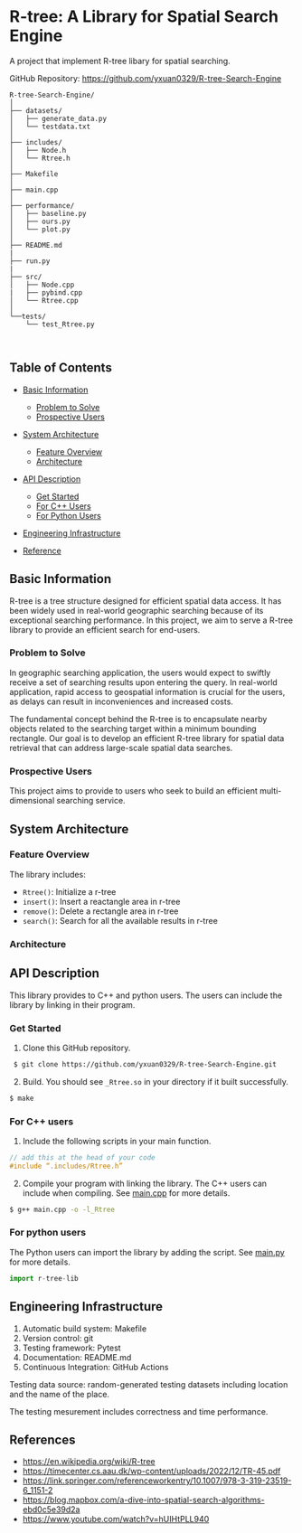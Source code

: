 # R-tree: A Library for Spatial Search Engine
A project that implement R-tree libary for spatial searching.

GitHub Repository: https://github.com/yxuan0329/R-tree-Search-Engine

```
R-tree-Search-Engine/
│
├── datasets/
│   ├── generate_data.py
│   └── testdata.txt
│
├── includes/
│   ├── Node.h
│   └── Rtree.h
│
├── Makefile
│   
├── main.cpp
│ 
├── performance/
│   ├── baseline.py
│   ├── ours.py
│   └── plot.py
│ 
├── README.md
|
├── run.py
|
├── src/
│   ├── Node.cpp
|   ├── pybind.cpp
│   └── Rtree.cpp
│
└──tests/
    └── test_Rtree.py

 
```


## Table of Contents
- [Basic Information](#basic-information)
  - [Problem to Solve](#problem-to-solve)
  - [Prospective Users](#prospective-users)
- [System Architecture](#system-architecture)
  - [Feature Overview](#feature-overview)
  - [Architecture](#architecture)

- [API Description](#api-description)
  - [Get Started](#get-started)
  - [For C++ Users](#for-c-users)
  - [For Python Users](#for-python-users)
- [Engineering Infrastructure](#engineering-infrastructure)
- [Reference](#references)

## Basic Information
R-tree is a tree structure designed for efficient spatial data access. It has 
been widely used in real-world geographic searching because of its exceptional 
searching performance. In this project, we aim to serve a R-tree library to 
provide an efficient search for end-users. 


### Problem to Solve
In geographic searching application, the users would expect to swiftly receive 
a set of searching results upon entering the query. In real-world application, 
rapid access to geospatial information is crucial for the users, as delays can 
result in inconveniences and increased costs.  

The fundamental concept behind the R-tree is to encapsulate nearby objects 
related to the searching target within a minimum bounding rectangle. Our goal 
is to develop an efficient R-tree library for spatial data retrieval that can 
address large-scale spatial data searches. 


### Prospective Users
This project aims to provide to users who seek to build an efficient 
multi-dimensional searching service.


## System Architecture
### Feature Overview
The library includes:

- ``Rtree()``: Initialize a r-tree
- ``insert()``: Insert a reactangle area in r-tree
- ``remove()``: Delete a rectangle area in r-tree
- ``search()``: Search for all the available results in r-tree

### Architecture


## API Description
This library provides to C++ and python users. The users can include the library by linking in their program. 
### Get Started
1. Clone this GitHub repository.
  ``` bash
   $ git clone https://github.com/yxuan0329/R-tree-Search-Engine.git 
   ```
2. Build. You should see ``_Rtree.so`` in your directory if it built successfully.
  ``` bash
  $ make
  ```
### For C++ users
1. Include the following scripts in your main function.
``` c++
// add this at the head of your code
#include “.includes/Rtree.h”
```
2. Compile your program with linking the library.
The C++ users can include when compiling. See [main.cpp](./main.cpp) for more details.

  ```bash
  $ g++ main.cpp -o -l_Rtree
  ```

### For python users
The Python users can import the library by adding the script.
See [main.py](./main.py) for more details.

  ```python
  import r-tree-lib
  ```


## Engineering Infrastructure
1. Automatic build system: Makefile
2. Version control: git
3. Testing framework: Pytest
4. Documentation: README.md
5. Continuous Integration: GitHub Actions

  Testing data source: random-generated testing datasets including location and the 
  name of the place. 

  The testing mesurement includes correctness and time performance.


## References
- https://en.wikipedia.org/wiki/R-tree
- https://timecenter.cs.aau.dk/wp-content/uploads/2022/12/TR-45.pdf
- https://link.springer.com/referenceworkentry/10.1007/978-3-319-23519-6_1151-2
- https://blog.mapbox.com/a-dive-into-spatial-search-algorithms-ebd0c5e39d2a
- https://www.youtube.com/watch?v=hUIHtPLL940

